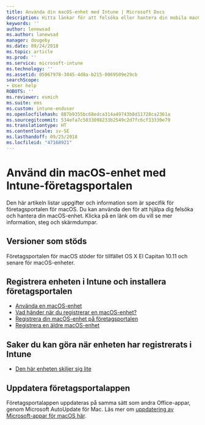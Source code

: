 ```yaml
---
title: Använda din macOS-enhet med Intune | Microsoft Docs
description: Hitta länkar för att felsöka eller hantera din mobila macOS-enhet från företagsportalappen
keywords: ''
author: lenewsad
ms.author: lanewsad
manager: dougeby
ms.date: 09/24/2018
ms.topic: article
ms.prod: ''
ms.service: microsoft-intune
ms.technology: ''
ms.assetid: 05067978-3045-4d8a-b215-0069509e29cb
searchScope:
- User help
ROBOTS: ''
ms.reviewer: esmich
ms.suite: ems
ms.custom: intune-enduser
ms.openlocfilehash: 887b9355bc68edca314a49743b8d11728ca2361a
ms.sourcegitcommit: 534efa7c5033098233b2549c2d7fc6cf33330e79
ms.translationtype: HT
ms.contentlocale: sv-SE
ms.lasthandoff: 09/25/2018
ms.locfileid: "47168921"
---
```

# <a name="using-your-macos-device-with-intune-company-portal"></a>Använd din macOS-enhet med Intune-företagsportalen

Den här artikeln listar uppgifter och information som är specifik för företagsportalen för macOS. Du kan använda den för att hjälpa dig felsöka och hantera din macOS-enhet. Klicka på en länk om du vill se mer information, steg och skärmdumpar. 

## <a name="supported-versions"></a>Versioner som stöds

Företagsportalen för macOS stöder för tillfället OS X El Capitan 10.11 och senare för macOS-enheter.

## <a name="enrolling-into-intune-and-installing-the-company-portal"></a>Registrera enheten i Intune och installera företagsportalen

- [Använda en macOS-enhet](using-your-macos-device-with-intune.md)
- [Vad händer när du registrerar en macOS-enhet?](what-happens-if-you-install-the-company-portal-app-and-enroll-your-device-in-intune-macos.md)
- [Registrera din macOS-enhet på företagsportalen](enroll-your-device-in-intune-macos-cp.md)
- [Registrera en äldre macOS-enhet](enroll-your-device-in-intune-macos-legacy.md)


## <a name="things-you-can-do-when-your-device-is-enrolled-in-intune"></a>Saker du kan göra när enheten har registrerats i Intune

- [Den här enheten skiljer sig lite](device-little-different-jamf.md)

## <a name="updating-the-company-portal-app"></a>Uppdatera företagsportalappen

Företagsportalappen uppdateras på samma sätt som andra Office-appar, genom Microsoft AutoUpdate för Mac. Läs mer om [uppdatering av Microsoft-appar för macOS här](https://support.office.com/article/Check-for-Office-for-Mac-updates-automatically-bfd1e497-c24d-4754-92ab-910a4074d7c1).
